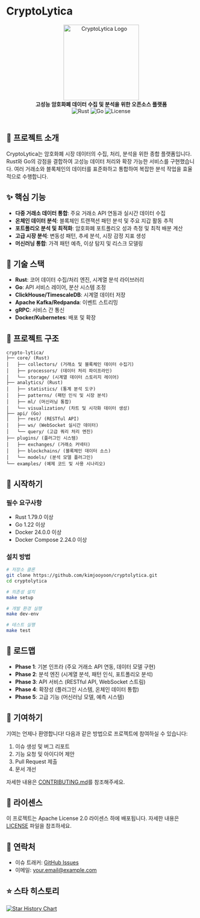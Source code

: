 # CryptoLytica

<div align="center">
  <img src="https://via.placeholder.com/200x200?text=CryptoLytica" alt="CryptoLytica Logo" width="200" height="200">
</div>

<div align="center">
  <strong>고성능 암호화폐 데이터 수집 및 분석을 위한 오픈소스 플랫폼</strong>
</div>

<div align="center">
  <img src="https://img.shields.io/badge/Rust-1.79.0-orange" alt="Rust">
  <img src="https://img.shields.io/badge/Go-1.22-blue" alt="Go">
  <img src="https://img.shields.io/badge/License-Apache%202.0-green" alt="License">
</div>

<br />

## 🚀 프로젝트 소개

CryptoLytica는 암호화폐 시장 데이터의 수집, 처리, 분석을 위한 종합 플랫폼입니다. Rust와 Go의 강점을 결합하여 고성능 데이터 처리와 확장 가능한 서비스를 구현했습니다. 여러 거래소와 블록체인의 데이터를 표준화하고 통합하여 복잡한 분석 작업을 효율적으로 수행합니다.

## ✨ 핵심 기능

- **다중 거래소 데이터 통합**: 주요 거래소 API 연동과 실시간 데이터 수집
- **온체인 데이터 분석**: 블록체인 트랜잭션 패턴 분석 및 주요 지갑 활동 추적
- **포트폴리오 분석 및 최적화**: 암호화폐 포트폴리오 성과 측정 및 최적 배분 계산
- **고급 시장 분석**: 변동성 패턴, 추세 분석, 시장 감정 지표 생성
- **머신러닝 통합**: 가격 패턴 예측, 이상 탐지 및 리스크 모델링

## 🔧 기술 스택

- **Rust**: 코어 데이터 수집/처리 엔진, 시계열 분석 라이브러리
- **Go**: API 서비스 레이어, 분산 시스템 조정
- **ClickHouse/TimescaleDB**: 시계열 데이터 저장
- **Apache Kafka/Redpanda**: 이벤트 스트리밍 
- **gRPC**: 서비스 간 통신
- **Docker/Kubernetes**: 배포 및 확장

## 📁 프로젝트 구조

```
crypto-lytica/
├── core/ (Rust)
│   ├── collectors/ (거래소 및 블록체인 데이터 수집기)
│   ├── processors/ (데이터 처리 파이프라인)
│   └── storage/ (시계열 데이터 스토리지 레이어)
├── analytics/ (Rust)
│   ├── statistics/ (통계 분석 도구)
│   ├── patterns/ (패턴 인식 및 시장 분석)
│   ├── ml/ (머신러닝 통합)
│   └── visualization/ (차트 및 시각화 데이터 생성)
├── api/ (Go)
│   ├── rest/ (RESTful API)
│   ├── ws/ (WebSocket 실시간 데이터)
│   └── query/ (고급 쿼리 처리 엔진)
├── plugins/ (플러그인 시스템)
│   ├── exchanges/ (거래소 커넥터)
│   ├── blockchains/ (블록체인 데이터 소스)
│   └── models/ (분석 모델 플러그인)
└── examples/ (예제 코드 및 사용 시나리오)
```

## 🏁 시작하기

### 필수 요구사항

- Rust 1.79.0 이상
- Go 1.22 이상
- Docker 24.0.0 이상
- Docker Compose 2.24.0 이상

### 설치 방법

```bash
# 저장소 클론
git clone https://github.com/kimjooyoon/cryptolytica.git
cd cryptolytica

# 의존성 설치
make setup

# 개발 환경 실행
make dev-env

# 테스트 실행
make test
```

## 🔄 로드맵

- **Phase 1**: 기본 인프라 (주요 거래소 API 연동, 데이터 모델 구현)
- **Phase 2**: 분석 엔진 (시계열 분석, 패턴 인식, 포트폴리오 분석)
- **Phase 3**: API 서비스 (RESTful API, WebSocket 스트림)
- **Phase 4**: 확장성 (플러그인 시스템, 온체인 데이터 통합)
- **Phase 5**: 고급 기능 (머신러닝 모델, 예측 시스템)

## 👥 기여하기

기여는 언제나 환영합니다! 다음과 같은 방법으로 프로젝트에 참여하실 수 있습니다:

1. 이슈 생성 및 버그 리포트
2. 기능 요청 및 아이디어 제안
3. Pull Request 제출
4. 문서 개선

자세한 내용은 [CONTRIBUTING.md](CONTRIBUTING.md)를 참조해주세요.

## 📄 라이센스

이 프로젝트는 Apache License 2.0 라이센스 하에 배포됩니다.
자세한 내용은 [LICENSE](LICENSE) 파일을 참조하세요.

## 📢 연락처

- 이슈 트래커: [GitHub Issues](https://github.com/kimjooyoon/cryptolytica/issues)
- 이메일: your.email@example.com

## ⭐ 스타 히스토리

[![Star History Chart](https://api.star-history.com/svg?repos=kimjooyoon/cryptolytica&type=Date)](https://star-history.com/#kimjooyoon/cryptolytica&Date)